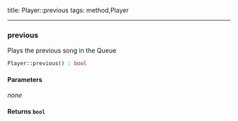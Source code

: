 title: Player::previous
tags: method,Player

---

<div class="method">
<h3 class="method-name">previous</h3>
<p>Plays the previous song in the Queue</p>

```php
Player::previous() : bool
```

#### Parameters

*none*


#### Returns `bool`



</div>